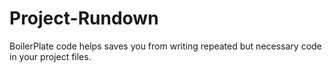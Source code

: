 # Project-Rundown
BoilerPlate code helps saves you from writing repeated but necessary code in your project files.
